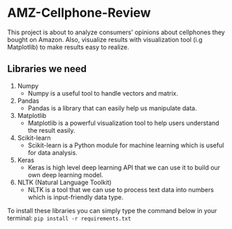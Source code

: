 # AMZ-Cellphone-Review

This project is about to analyze consumers' opinions about cellphones they bought on Amazon.
Also, visualize results with visualization tool (i.g Matplotlib) to make results easy to realize.

## Libraries we need

1. Numpy
    - Numpy is a useful tool to handle vectors and matrix.
2. Pandas
    - Pandas is a library that can easily help us manipulate data.
3. Matplotlib
    - Matplotlib is a powerful visualization tool to help users understand the result easily.
4. Scikit-learn
    - Scikit-learn is a Python module for machine learning which is useful for data analysis.
5. Keras
    - Keras is high level deep learning API that we can use it to build our own deep learning model.
6. NLTK (Natural Language Toolkit)
    - NLTK is a tool that we can use to process text data into numbers which is input-friendly data type.

To install these libraries you can simply type the command below in your terminal:
`pip install -r requirements.txt`
